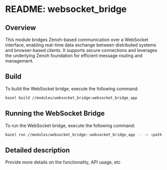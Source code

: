 # README: websocket_bridge

## Overview

This module bridges Zenoh-based communication over a WebSocket interface, enabling real-time data exchange between distributed systems and browser-based clients. It supports secure connections and leverages the underlying Zenoh foundation for efficient message routing and management.

## Build

To build the WebSocket bridge, execute the following command:

```bash
bazel build //modules/websocket_bridge:websocket_bridge_app
```

## Running the WebSocket Bridge

To run the WebSocket bridge, execute the following command:

```bash
bazel run //modules/websocket_bridge::websocket_bridge_app -- -c <path to config file>
```

## Detailed description

Provide more details on the functionality, API usage, etc
